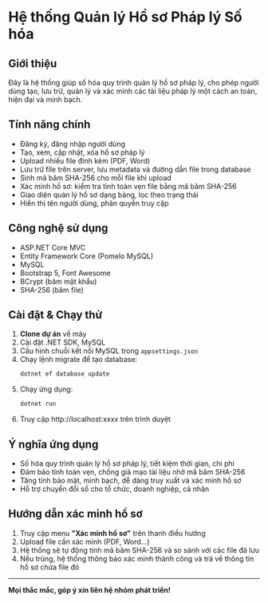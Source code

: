 # Hệ thống Quản lý Hồ sơ Pháp lý Số hóa

## Giới thiệu

Đây là hệ thống giúp số hóa quy trình quản lý hồ sơ pháp lý, cho phép người dùng tạo, lưu trữ, quản lý và xác minh các tài liệu pháp lý một cách an toàn, hiện đại và minh bạch.

## Tính năng chính
- Đăng ký, đăng nhập người dùng
- Tạo, xem, cập nhật, xóa hồ sơ pháp lý
- Upload nhiều file đính kèm (PDF, Word)
- Lưu trữ file trên server, lưu metadata và đường dẫn file trong database
- Sinh mã băm SHA-256 cho mỗi file khi upload
- Xác minh hồ sơ: kiểm tra tính toàn vẹn file bằng mã băm SHA-256
- Giao diện quản lý hồ sơ dạng bảng, lọc theo trạng thái
- Hiển thị tên người dùng, phân quyền truy cập

## Công nghệ sử dụng
- ASP.NET Core MVC
- Entity Framework Core (Pomelo MySQL)
- MySQL
- Bootstrap 5, Font Awesome
- BCrypt (băm mật khẩu)
- SHA-256 (băm file)

## Cài đặt & Chạy thử
1. **Clone dự án** về máy
2. Cài đặt .NET SDK, MySQL
3. Cấu hình chuỗi kết nối MySQL trong `appsettings.json`
4. Chạy lệnh migrate để tạo database:
   ```bash
   dotnet ef database update
   ```
5. Chạy ứng dụng:
   ```bash
   dotnet run
   ```
6. Truy cập http://localhost:xxxx trên trình duyệt

## Ý nghĩa ứng dụng
- Số hóa quy trình quản lý hồ sơ pháp lý, tiết kiệm thời gian, chi phí
- Đảm bảo tính toàn vẹn, chống giả mạo tài liệu nhờ mã băm SHA-256
- Tăng tính bảo mật, minh bạch, dễ dàng truy xuất và xác minh hồ sơ
- Hỗ trợ chuyển đổi số cho tổ chức, doanh nghiệp, cá nhân

## Hướng dẫn xác minh hồ sơ
1. Truy cập menu **"Xác minh hồ sơ"** trên thanh điều hướng
2. Upload file cần xác minh (PDF, Word...)
3. Hệ thống sẽ tự động tính mã băm SHA-256 và so sánh với các file đã lưu
4. Nếu trùng, hệ thống thông báo xác minh thành công và trả về thông tin hồ sơ chứa file đó

---

**Mọi thắc mắc, góp ý xin liên hệ nhóm phát triển!** 